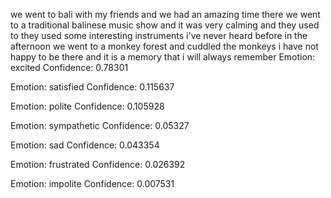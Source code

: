 we went to bali with my friends and we had an amazing time there we went to a traditional balinese music show and it was very calming and they used to they used some interesting instruments i've never heard before in the afternoon we went to a monkey forest and cuddled the monkeys i have not happy to be there and it is a memory that i will always remember 
Emotion: excited
Confidence: 0.78301

Emotion: satisfied
Confidence: 0.115637

Emotion: polite
Confidence: 0.105928

Emotion: sympathetic
Confidence: 0.05327

Emotion: sad
Confidence: 0.043354

Emotion: frustrated
Confidence: 0.026392

Emotion: impolite
Confidence: 0.007531
